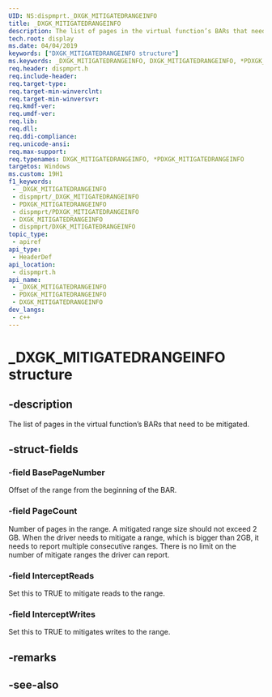 ```yaml
---
UID: NS:dispmprt._DXGK_MITIGATEDRANGEINFO
title: _DXGK_MITIGATEDRANGEINFO
description: The list of pages in the virtual function’s BARs that need to be mitigated.
tech.root: display
ms.date: 04/04/2019
keywords: ["DXGK_MITIGATEDRANGEINFO structure"]
ms.keywords: _DXGK_MITIGATEDRANGEINFO, DXGK_MITIGATEDRANGEINFO, *PDXGK_MITIGATEDRANGEINFO,
req.header: dispmprt.h
req.include-header: 
req.target-type: 
req.target-min-winverclnt: 
req.target-min-winversvr: 
req.kmdf-ver: 
req.umdf-ver: 
req.lib: 
req.dll: 
req.ddi-compliance: 
req.unicode-ansi: 
req.max-support: 
req.typenames: DXGK_MITIGATEDRANGEINFO, *PDXGK_MITIGATEDRANGEINFO
targetos: Windows
ms.custom: 19H1
f1_keywords:
 - _DXGK_MITIGATEDRANGEINFO
 - dispmprt/_DXGK_MITIGATEDRANGEINFO
 - PDXGK_MITIGATEDRANGEINFO
 - dispmprt/PDXGK_MITIGATEDRANGEINFO
 - DXGK_MITIGATEDRANGEINFO
 - dispmprt/DXGK_MITIGATEDRANGEINFO
topic_type:
 - apiref
api_type:
 - HeaderDef
api_location:
 - dispmprt.h
api_name:
 - _DXGK_MITIGATEDRANGEINFO
 - PDXGK_MITIGATEDRANGEINFO
 - DXGK_MITIGATEDRANGEINFO
dev_langs:
 - c++
---
```


# _DXGK_MITIGATEDRANGEINFO structure


## -description

The list of pages in the virtual function’s BARs that need to be mitigated.

## -struct-fields

### -field BasePageNumber

Offset of the range from the beginning of the BAR.

### -field PageCount

Number of pages in the range. A mitigated range size should not exceed 2 GB. When the driver needs to mitigate a range, which is bigger than 2GB, it needs to report multiple consecutive ranges. There is no limit on the number of mitigate ranges the driver can report.

### -field InterceptReads

Set this to TRUE to mitigate reads to the range.

### -field InterceptWrites

 
Set this to TRUE to mitigates writes to the range.

## -remarks

## -see-also

